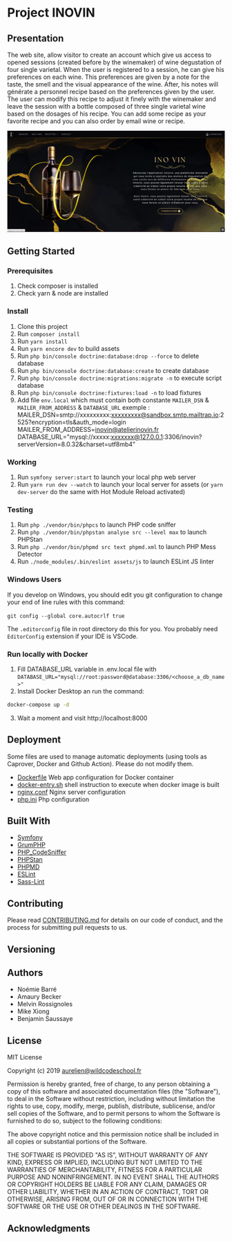 # Project INOVIN

## Presentation

The web site, allow visitor to create an account which give us access to opened sessions (created before by the winemaker) of wine degustation of four single varietal.
When the user is registered to a session, he can give his preferences on each wine. This preferences are given by a note for the taste, the smell and the visual appearance of the wine. After, his notes will générate a personnel recipe based on the preferences given by the user. The user can modify this recipe to adjust it finely with the winemaker and leave the session with a bottle composed of three single varietal wine based on the dosages of his recipe.
You can add some recipe as your favorite recipe and you can also order by email wine or recipe.

![session.png](.tours/home.png)

## Getting Started

### Prerequisites

1. Check composer is installed
2. Check yarn & node are installed

### Install

1. Clone this project
2. Run `composer install`
3. Run `yarn install`
4. Run `yarn encore dev` to build assets
5. Run `php bin/console doctrine:database:drop --force` to delete database
6. Run `php bin/console doctrine:database:create` to create database
7. Run `php bin/console doctrine:migrations:migrate -n` to execute script database
8. Run `php bin/console doctrine:fixtures:load -n` to load fixtures
9. Add file `env.local` which must contain both constante `MAILER_DSN` & `MAILER_FROM_ADDRESS` & `DATABASE_URL`
   exemple :
   MAILER_DSN=smtp://xxxxxxxxx:xxxxxxxxx@sandbox.smtp.mailtrap.io:2525?encryption=tls&auth_mode=login
   MAILER_FROM_ADDRESS=inovin@atelierinovin.fr
   DATABASE_URL="mysql://xxxxx:xxxxxxx@127.0.0.1:3306/inovin?serverVersion=8.0.32&charset=utf8mb4"

### Working

1. Run `symfony server:start` to launch your local php web server
2. Run `yarn run dev --watch` to launch your local server for assets (or `yarn dev-server` do the same with Hot Module Reload activated)

### Testing

1. Run `php ./vendor/bin/phpcs` to launch PHP code sniffer
2. Run `php ./vendor/bin/phpstan analyse src --level max` to launch PHPStan
3. Run `php ./vendor/bin/phpmd src text phpmd.xml` to launch PHP Mess Detector
4. Run `./node_modules/.bin/eslint assets/js` to launch ESLint JS linter

### Windows Users

If you develop on Windows, you should edit you git configuration to change your end of line rules with this command:

`git config --global core.autocrlf true`

The `.editorconfig` file in root directory do this for you. You probably need `EditorConfig` extension if your IDE is VSCode.

### Run locally with Docker

1. Fill DATABASE_URL variable in .env.local file with
   `DATABASE_URL="mysql://root:password@database:3306/<choose_a_db_name>"`
2. Install Docker Desktop an run the command:

```bash
docker-compose up -d
```

3. Wait a moment and visit http://localhost:8000

## Deployment

Some files are used to manage automatic deployments (using tools as Caprover, Docker and Github Action). Please do not modify them.

-   [Dockerfile](/Dockerfile) Web app configuration for Docker container
-   [docker-entry.sh](/docker-entry.sh) shell instruction to execute when docker image is built
-   [nginx.conf](/ginx.conf) Nginx server configuration
-   [php.ini](/php.ini) Php configuration

## Built With

-   [Symfony](https://github.com/symfony/symfony)
-   [GrumPHP](https://github.com/phpro/grumphp)
-   [PHP_CodeSniffer](https://github.com/squizlabs/PHP_CodeSniffer)
-   [PHPStan](https://github.com/phpstan/phpstan)
-   [PHPMD](http://phpmd.org)
-   [ESLint](https://eslint.org/)
-   [Sass-Lint](https://github.com/sasstools/sass-lint)

## Contributing

Please read [CONTRIBUTING.md](https://gist.github.com/PurpleBooth/b24679402957c63ec426) for details on our code of conduct, and the process for submitting pull requests to us.

## Versioning

## Authors

-   Noémie Barré
-   Amaury Becker
-   Melvin Rossignoles
-   Mike Xiong
-   Benjamin Saussaye

## License

MIT License

Copyright (c) 2019 aurelien@wildcodeschool.fr

Permission is hereby granted, free of charge, to any person obtaining a copy
of this software and associated documentation files (the "Software"), to deal
in the Software without restriction, including without limitation the rights
to use, copy, modify, merge, publish, distribute, sublicense, and/or sell
copies of the Software, and to permit persons to whom the Software is
furnished to do so, subject to the following conditions:

The above copyright notice and this permission notice shall be included in all
copies or substantial portions of the Software.

THE SOFTWARE IS PROVIDED "AS IS", WITHOUT WARRANTY OF ANY KIND, EXPRESS OR
IMPLIED, INCLUDING BUT NOT LIMITED TO THE WARRANTIES OF MERCHANTABILITY,
FITNESS FOR A PARTICULAR PURPOSE AND NONINFRINGEMENT. IN NO EVENT SHALL THE
AUTHORS OR COPYRIGHT HOLDERS BE LIABLE FOR ANY CLAIM, DAMAGES OR OTHER
LIABILITY, WHETHER IN AN ACTION OF CONTRACT, TORT OR OTHERWISE, ARISING FROM,
OUT OF OR IN CONNECTION WITH THE SOFTWARE OR THE USE OR OTHER DEALINGS IN THE
SOFTWARE.

## Acknowledgments
